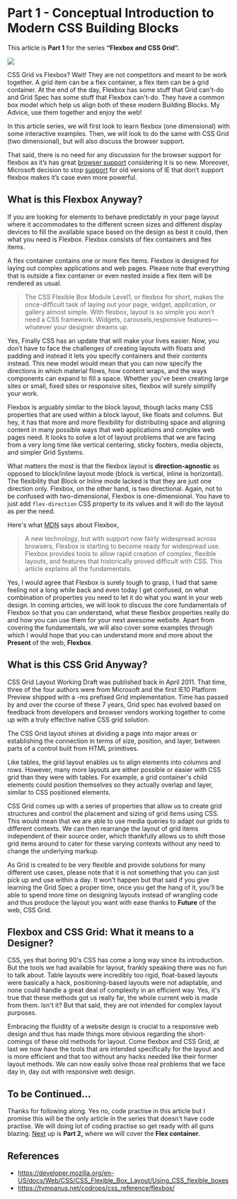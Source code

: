 # Part 1 - Conceptual Introduction to Modern CSS Building Blocks

This article is **Part 1** for the series **“Flexbox and CSS Grid”.**

![](https://d2mxuefqeaa7sj.cloudfront.net/s_F071818CF3B1B881349F6958DF895F7616D0300F6FAAC823C908F39300A5A9EF_1507716842225_cover-1.png)

CSS Grid vs Flexbox? Wait! They are not competitors and meant to be work together. A grid item can be a flex container, a flex item can be a grid container. At the end of the day, Flexbox has some stuff that Grid can't-do and Grid Spec has some stuff that Flexbox can't-do. They have a common box model which help us align both of these modern Building Blocks. My Advice, use them together and enjoy the web! 

In this article series, we will first look to learn flexbox (one dimensional) with some interactive examples. Then, we will look to do the same with CSS Grid (two dimensional), but will also discuss the browser support. 

That said, there is no need for any discussion for the browser support for flexbox as it’s has great [browser support](http://caniuse.com/#feat=flexbox) considering it is so new. Moreover, Microsoft decision to stop [support](https://www.microsoft.com/en-in/windowsforbusiness/end-of-ie-support) for old versions of IE that don’t support flexbox makes it’s case even more powerful.

## What is this Flexbox Anyway?

If you are looking for elements to behave predictably in your page layout where it accommodates to the different screen sizes and different display devices to fill the available space based on the design as best it could, then what you need is Flexbox. Flexbox consists of flex containers and flex items.

A flex container contains one or more flex Items. Flexbox is designed for laying out complex applications and web pages. Please note that everything that is outside a flex container or even nested inside a flex item will be rendered as usual. 

> The CSS Flexible Box Module Level1, or flexbox for short, makes the once-difficult task of laying out your page, widget, application, or gallery almost simple. With flexbox, layout is so simple you won’t need a CSS framework. Widgets, carousels,responsive features—whatever your designer dreams up.

Yes, Finally CSS has an update that will make your lives easier. Now, you don’t have to face the challenges of creating layouts with floats and padding and instead it lets you specify containers and their contents instead. This new model would mean that you can now specify the directions in which material flows, how content wraps, and the ways components can expand to fill a space. Whether you've been creating large sites or small, fixed sites or responsive sites, flexbox will surely simplify your work.

Flexbox is arguably similar to the block layout, though lacks many CSS properties that are used within a block layout, like floats and columns. But hey, it has that more and more flexibility for distributing space and aligning content in many possible ways that web applications and complex web pages need. It looks to solve a lot of layout problems that we are facing from a very long time like vertical centering, sticky footers, media objects, and simpler Grid Systems.

What matters the most is that the flexbox layout is **direction-agnostic** as opposed to block/inline layout mode (block is vertical, inline is horizontal). The flexibility that Block or Inline mode lacked is that they are just one direction only. Flexbox, on the other hand, is two directional. Again, not to be confused with two-dimensional, Flexbox is one-dimensional. You have to just add `flex-direction` CSS property to its values and it will do the layout as per the need.

Here's what [MDN](https://developer.mozilla.org/en-US/docs/Learn/CSS/CSS_layout/Flexbox) says about Flexbox,

> A new technology, but with support now fairly widespread across browsers, Flexbox is starting to become ready for widespread use. Flexbox provides tools to allow rapid creation of complex, flexible layouts, and features that historically proved difficult with CSS. This article explains all the fundamentals.

Yes, I would agree that Flexbox is surely tough to grasp, I had that same feeling not a long while back and even today I get confused, on what combination of properties you need to let it do what you want in your web design. In coming articles, we will look to discuss the core fundamentals of Flexbox so that you can understand, what these flexbox properties really do and how you can use them for your next awesome website. Apart from covering the fundamentals, we will also cover some examples through which I would hope that you can understand more and more about the **Present** of the web, **Flexbox**.

## What is this CSS Grid Anyway?

CSS Grid Layout Working Draft was published back in April 2011. That time, three of the four authors were from Microsoft and the first IE10 Platform Preview shipped with a -ms prefixed Grid implementation. Time has passed by and over the course of these 7 years, Grid spec has evolved based on feedback from developers and browser vendors working together to come up with a truly effective native CSS grid solution.

The CSS Grid layout shines at dividing a page into major areas or establishing the connection in terms of size, position, and layer, between parts of a control built from HTML primitives.

Like tables, the grid layout enables us to align elements into columns and rows. However, many more layouts are either possible or easier with CSS grid than they were with tables. For example, a grid container's child elements could position themselves so they actually overlap and layer, similar to CSS positioned elements.

CSS Grid comes up with a series of properties that allow us to create grid structures and control the placement and sizing of grid items using CSS. This would mean that we are able to use media queries to adapt our grids to different contexts. We can then rearrange the layout of grid items independent of their source order, which thankfully allows us to shift those grid items around to cater for these varying contexts without any need to change the underlying markup.

As Grid is created to be very flexible and provide solutions for many different use cases, please note that it is not something that you can just pick up and use within a day. It won't happen but that said if you give learning the Grid Spec a proper time, once you get the hang of it, you’ll be able to spend more time on designing layouts instead of wrangling code and thus produce the layout you want with ease thanks to **Future** of the web, CSS Grid.

## Flexbox and CSS Grid: What it means to a Designer?

CSS, yes that boring 90's CSS has come a long way since its introduction. But the tools we had available for layout, frankly speaking there was no fun to talk about. Table layouts were incredibly too rigid, float-based layouts were basically a hack, positioning-based layouts were not adaptable, and none could handle a great deal of complexity in an efficient way. Yes, it's true that these methods got us really far, the whole current web is made from them. Isn't it? But that said, they are not intended for complex layout purposes.

Embracing the fluidity of a website design is crucial to a responsive web design and thus has made things more obvious regarding the short-comings of these old methods for layout. Come flexbox and CSS Grid, at last we now have the tools that are intended specifically for the layout and is more efficient and that too without any hacks needed like their former layout methods. We can now easily solve those real problems that we face day in, day out with responsive web design.

## To be Continued…

Thanks for following along. Yes no, code practise in this article but I promise this will be the only article in the series that doesn’t have code practise. We will doing lot of coding practise so get ready with all guns blazing. [Next](https://tech.io/playgrounds/7394/flexbox-and-css-grid-part--2) up is **Part 2,** where we will cover the **Flex container**.

## References
- https://developer.mozilla.org/en-US/docs/Web/CSS/CSS_Flexible_Box_Layout/Using_CSS_flexible_boxes
- https://tympanus.net/codrops/css_reference/flexbox/

